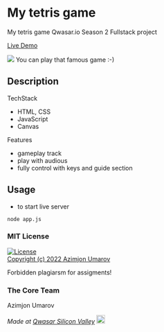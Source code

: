# My tetris game

My tetris game Qwasar.io Season 2 Fullstack project

[Live Demo](https://my-tetris-theazimjon.netlify.app)

<img src="https://theazimjon.netlify.app/assets/img/portfolio/tetris.png" />
You can play that famous game :-)

## Description
TechStack
- HTML, CSS
- JavaScript
- Canvas

Features
- gameplay track
- play with audious
- fully control with keys and guide section

## Usage
- to start live server
````
node app.js
````

### MIT License
[![License](https://img.shields.io/badge/License-MIT-yellowgreen.svg)](https://opensource.org/licenses/Apache-2.0])  
<a href="https://github.com/theazimjon/my-tetris/blob/main/LICENSE.md" > Copyright (c) 2022 Azimjon Umarov </a>
<p> Forbidden plagiarsm for assigments! </p>

### The Core Team
Azimjon Umarov

<span><i>Made at <a href='https://qwasar.io'>Qwasar Silicon Valley</a></i></span>
<span><img alt='Qwasar Silicon Valley Logo' src='https://storage.googleapis.com/qwasar-public/qwasar-logo_50x50.png' width='20px'></span>

